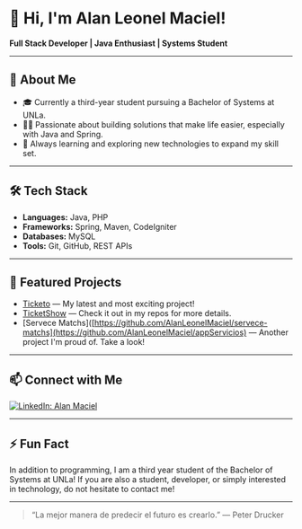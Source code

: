 # 👋 Hi, I'm Alan Leonel Maciel!

**Full Stack Developer | Java Enthusiast | Systems Student**

---

## 🚀 About Me

- 🎓 Currently a third-year student pursuing a Bachelor of Systems at UNLa.
- 🧑‍💻 Passionate about building solutions that make life easier, especially with Java and Spring.
- 🌱 Always learning and exploring new technologies to expand my skill set.

---

## 🛠️ Tech Stack

- **Languages:** Java, PHP
- **Frameworks:** Spring, Maven, CodeIgniter
- **Databases:** MySQL
- **Tools:** Git, GitHub, REST APIs

---

## 🌟 Featured Projects

- [Ticketo](https://github.com/rfnobando/ticketo) — My latest and most exciting project!
- [TicketShow](https://github.com/AlanLeonelMaciel/ticket-shows) — Check it out in my repos for more details.
- [Servece Matchs]([https://github.com/AlanLeonelMaciel/servece-matchs](https://github.com/AlanLeonelMaciel/appServicios) — Another project I'm proud of. Take a look!

---

## 📫 Connect with Me

[![LinkedIn: Alan Maciel](https://img.shields.io/badge/-Alan%20Maciel-blue?style=flat-square&logo=Linkedin&logoColor=white&link=https://www.linkedin.com/in/alan-maciel-440833248/)](https://www.linkedin.com/in/alan-maciel-440833248/)

---

## ⚡ Fun Fact

In addition to programming, I am a third year student of the Bachelor of Systems at UNLa! If you are also a student, developer, or simply interested in technology, do not hesitate to contact me!

---

> “La mejor manera de predecir el futuro es crearlo.” — Peter Drucker
